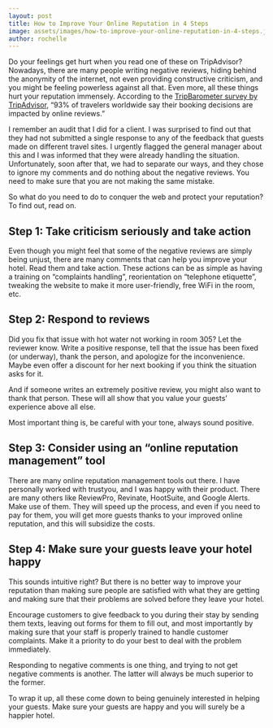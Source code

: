 ```yaml
---
layout: post
title: How to Improve Your Online Reputation in 4 Steps
image: assets/images/how-to-improve-your-online-reputation-in-4-steps.jpg
author: rochelle
---
```


Do your feelings get hurt when you read one of these on TripAdvisor? Nowadays, there are many people writing negative reviews, hiding behind the anonymity of the internet, not even providing constructive criticism, and you might be feeling powerless against all that.
Even more, all these things hurt your reputation immensely. According to the [TripBarometer survey by TripAdvisor](TK), “93% of travelers worldwide say their booking decisions are impacted by online reviews.”

I remember an audit that I did for a client. I was surprised to find out that they had not submitted a single response to any of the feedback that guests made on different travel sites. I urgently flagged the general manager about this and I was informed that they were already handling the situation. Unfortunately, soon after that, we had to separate our ways, and they chose to ignore my comments and do nothing about the negative reviews. You need to make sure that you are not making the same mistake.

So what do you need to do to conquer the web and protect your reputation? To find out, read on.

## Step 1: Take criticism seriously and take action
Even though you might feel that some of the negative reviews are simply being unjust, there are many comments that can help you improve your hotel. Read them and take action.
These actions can be as simple as having a training on “complaints handling”, reorientation on “telephone etiquette”, tweaking the website to make it more user-friendly, free WiFi in the room, etc.

## Step 2: Respond to reviews
Did you fix that issue with hot water not working in room 305? Let the reviewer know. Write a positive response, tell that the issue has been fixed (or underway), thank the person, and apologize for the inconvenience. Maybe even offer a discount for her next booking if you think the situation asks for it.

And if someone writes an extremely positive review, you might also want to thank that person. These will all show that you value your guests’ experience above all else.

Most important thing is, be careful with your tone, always sound positive.

## Step 3: Consider using an “online reputation management” tool
There are many online reputation management tools out there. I have personally worked with trustyou, and I was happy with their product. There are many others like ReviewPro, Revinate, HootSuite, and Google Alerts. Make use of them. They will speed up the process, and even if you need to pay for them, you will get more guests thanks to your improved online reputation, and this will subsidize the costs.

## Step 4: Make sure your guests leave your hotel happy
This sounds intuitive right? But there is no better way to improve your reputation than making sure people are satisfied with what they are getting and making sure that their problems are solved before they leave your hotel.

Encourage customers to give feedback to you during their stay by sending them texts, leaving out forms for them to fill out, and most importantly by making sure that your staff is properly trained to handle customer complaints. Make it a priority to do your best to deal with the problem immediately.

Responding to negative comments is one thing, and trying to not get negative comments is another. The latter will always be much superior to the former.

To wrap it up, all these come down to being genuinely interested in helping your guests. Make sure your guests are happy and you will surely be a happier hotel.